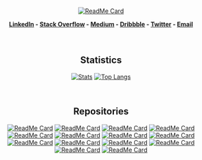 <div align="center">
<br>
  
  [![ReadMe Card](https://github-readme-stackoverflow.vercel.app/?userID=9516173)](https://stackoverflow.com/users/9516173/soroush-chehresa) 
  
**[LinkedIn](https://www.linkedin.com/in/soroush-chehresa) - [Stack Overflow](https://stackoverflow.com/users/9516173/soroush-chehresa) - [Medium](https://medium.com/@soroushchehresa) - [Dribbble](https://dribbble.com/soroushchehresa) - [Twitter](https://twitter.com/soroushchehresa) - [Email](mailto:s1996ch@gmail.com)**
<br>
<br>
<br>

## Statistics

[![Stats](https://github-readme-stats-puce-alpha.vercel.app/api?username=soroushchehresa&show_icons=true&line_height=40&include_all_commits=true)](https://github.com/soroushchehresa) [![Top Langs](https://github-readme-stats.vercel.app/api/top-langs/?username=soroushchehresa)](https://github.com/soroushchehresa)

<br>

## Repositories

[![ReadMe Card](https://github-readme-stats-puce-alpha.vercel.app/api/pin/?username=soroushchehresa&repo=awesome-coronavirus)](https://github.com/soroushchehresa/awesome-coronavirus) 
[![ReadMe Card](https://github-readme-stats-puce-alpha.vercel.app/api/pin/?username=soroushchehresa&repo=unsplash-wallpapers)](https://github.com/soroushchehresa/unsplash-wallpapers)
[![ReadMe Card](https://github-readme-stats-puce-alpha.vercel.app/api/pin/?username=soroushchehresa&repo=vue-soundcloud)](https://github.com/soroushchehresa/vue-soundcloud)
[![ReadMe Card](https://github-readme-stats-puce-alpha.vercel.app/api/pin/?username=soroushchehresa&repo=axios-react)](https://github.com/soroushchehresa/axios-react)
[![ReadMe Card](https://github-readme-stats-puce-alpha.vercel.app/api/pin/?username=soroushchehresa&repo=450-free-courses)](https://github.com/soroushchehresa/450-free-courses)
[![ReadMe Card](https://github-readme-stats-puce-alpha.vercel.app/api/pin/?username=soroushchehresa&repo=cli-corona)](https://github.com/soroushchehresa/cli-corona)
[![ReadMe Card](https://github-readme-stats-puce-alpha.vercel.app/api/pin/?username=soroushchehresa&repo=github-readme-linkedin)](https://github.com/soroushchehresa/github-readme-linkedin)
[![ReadMe Card](https://github-readme-stats-puce-alpha.vercel.app/api/pin/?username=soroushchehresa&repo=Rial)](https://github.com/soroushchehresa/Rial)
[![ReadMe Card](https://github-readme-stats-puce-alpha.vercel.app/api/pin/?username=soroushchehresa&repo=radiojavan-downloader)](https://github.com/soroushchehresa/radiojavan-downloader)
[![ReadMe Card](https://github-readme-stats-puce-alpha.vercel.app/api/pin/?username=soroushchehresa&repo=VIF)](https://github.com/soroushchehresa/VIF)
[![ReadMe Card](https://github-readme-stats-puce-alpha.vercel.app/api/pin/?username=soroushchehresa&repo=github-react-native-apollo-graphql)](https://github.com/soroushchehresa/github-react-native-apollo-graphql)
[![ReadMe Card](https://github-readme-stats-puce-alpha.vercel.app/api/pin/?username=soroushchehresa&repo=iran-coronavirus)](https://github.com/soroushchehresa/iran-coronavirus)
[![ReadMe Card](https://github-readme-stats-puce-alpha.vercel.app/api/pin/?username=soroushchehresa&repo=map-nearest-location)](https://github.com/soroushchehresa/map-nearest-location)
[![ReadMe Card](https://github-readme-stats-puce-alpha.vercel.app/api/pin/?username=soroushchehresa&repo=react-ignore-rerender&update)](https://github.com/soroushchehresa/react-ignore-rerender)

<br>
</div>
